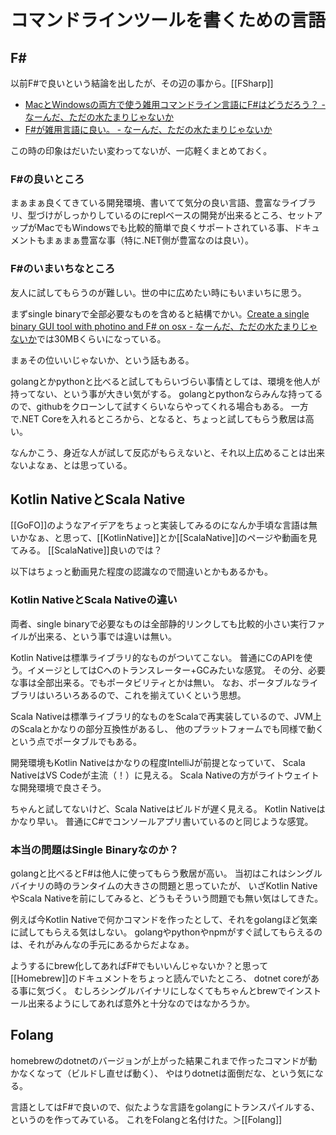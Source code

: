 # コマンドラインツールを書くための言語

## F#

以前F#で良いという結論を出したが、その辺の事から。[[FSharp]]

- [MacとWindowsの両方で使う雑用コマンドライン言語にF#はどうだろう？ - なーんだ、ただの水たまりじゃないか](https://karino2.github.io/2020/11/15/how_about_fsharp.html)
- [F#が雑用言語に良い。 - なーんだ、ただの水たまりじゃないか](https://karino2.github.io/2020/12/10/fsharp_for_zatuyou.html)

この時の印象はだいたい変わってないが、一応軽くまとめておく。

### F#の良いところ

まぁまぁ良くてきている開発環境、書いてて気分の良い言語、豊富なライブラリ、型づけがしっかりしているのにreplベースの開発が出来るところ、セットアップがMacでもWindowsでも比較的簡単で良くサポートされている事、ドキュメントもまぁまぁ豊富な事（特に.NET側が豊富なのは良い）。

### F#のいまいちなところ

友人に試してもらうのが難しい。世の中に広めたい時にもいまいちに思う。

まずsingle binaryで全部必要なものを含めると結構でかい。[Create a single binary GUI tool with photino and F# on osx - なーんだ、ただの水たまりじゃないか](https://karino2.github.io/2021/04/25/fsharp_de_photino.html)では30MBくらいになっている。

まぁその位いいじゃないか、という話もある。

golangとかpythonと比べると試してもらいづらい事情としては、環境を他人が持ってない、という事が大きい気がする。
golangとpythonならみんな持ってるので、githubをクローンして試すくらいならやってくれる場合もある。
一方で.NET Coreを入れるところから、となると、ちょっと試してもらう敷居は高い。

なんかこう、身近な人が試して反応がもらえないと、それ以上広めることは出来ないよなぁ、とは思っている。

## Kotlin NativeとScala Native

[[GoFO]]のようなアイデアをちょっと実装してみるのになんか手頃な言語は無いかなぁ、と思って、[[KotlinNative]]とか[[ScalaNative]]のページや動画を見てみる。
[[ScalaNative]]良いのでは？

以下はちょっと動画見た程度の認識なので間違いとかもあるかも。

### Kotlin NativeとScala Nativeの違い

両者、single binaryで必要なものは全部静的リンクしても比較的小さい実行ファイルが出来る、という事では違いは無い。

Kotlin Nativeは標準ライブラリ的なものがついてこない。
普通にCのAPIを使う。イメージとしてはCへのトランスレーター+GCみたいな感覚。
その分、必要な事は全部出来る。でもポータビリティとかは無い。
なお、ポータブルなライブラリはいろいろあるので、これを揃えていくという思想。

Scala Nativeは標準ライブラリ的なものをScalaで再実装しているので、JVM上のScalaとかなりの部分互換性があるし、
他のプラットフォームでも同様で動くという点でポータブルでもある。

開発環境もKotlin Nativeはかなりの程度IntelliJが前提となっていて、
Scala NativeはVS Codeが主流（！）に見える。
Scala Nativeの方がライトウェイトな開発環境で良さそう。

ちゃんと試してないけど、Scala Nativeはビルドが遅く見える。
Kotlin Nativeはかなり早い。
普通にC#でコンソールアプリ書いているのと同じような感覚。

### 本当の問題はSingle Binaryなのか？

golangと比べるとF#は他人に使ってもらう敷居が高い。
当初はこれはシングルバイナリの時のランタイムの大きさの問題と思っていたが、
いざKotlin NativeやScala Nativeを前にしてみると、どうもそういう問題でも無い気はしてきた。

例えば今Kotlin Nativeで何かコマンドを作ったとして、それをgolangほど気楽に試してもらえる気はしない。
golangやpythonやnpmがすぐ試してもらえるのは、それがみんなの手元にあるからだよなぁ。

ようするにbrew化してあればF#でもいいんじゃないか？と思って[[Homebrew]]のドキュメントをちょっと読んでいたところ、
dotnet coreがある事に気づく。
むしろシングルバイナリにしなくてもちゃんとbrewでインストール出来るようにしてあれば意外と十分なのではなかろうか。

## Folang

homebrewのdotnetのバージョンが上がった結果これまで作ったコマンドが動かなくなって（ビルドし直せば動く）、
やはりdotnetは面倒だな、という気になる。

言語としてはF#で良いので、似たような言語をgolangにトランスパイルする、というのを作ってみている。
これをFolangと名付けた。＞[[Folang]]